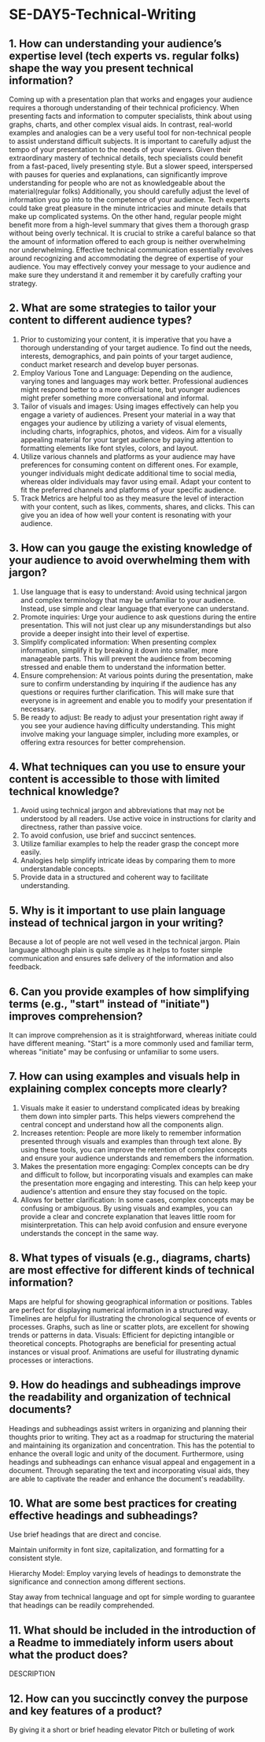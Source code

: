 # SE-DAY5-Technical-Writing
## 1. How can understanding your audience’s expertise level (tech experts vs. regular folks) shape the way you present technical information?
Coming up with a presentation plan that works and engages your audience requires a thorough understanding of their technical proficiency. When presenting facts and information to computer specialists, think about using graphs, charts, and other complex visual aids. In contrast, real-world examples and analogies can be a very useful tool for non-technical people to assist understand difficult subjects.
It is important to carefully adjust the tempo of your presentation to the needs of your viewers. Given their extraordinary mastery of technical details, tech specialists could benefit from a fast-paced, lively presenting style. But a slower speed, interspersed with pauses for queries and explanations, can significantly improve understanding for people who are not as knowledgeable about the material(regular folks)
Additionally, you should carefully adjust the level of information you go into to the competence of your audience. Tech experts could take great pleasure in the minute intricacies and minute details that make up complicated systems. On the other hand, regular people might benefit more from a high-level summary that gives them a thorough grasp without being overly technical. It is crucial to strike a careful balance so that the amount of information offered to each group is neither overwhelming nor underwhelming.
Effective technical communication essentially revolves around recognizing and accommodating the degree of expertise of your audience. You may effectively convey your message to your audience and make sure they understand it and remember it by carefully crafting your strategy.

## 2. What are some strategies to tailor your content to different audience types?
1. Prior to customizing your content, it is imperative that you have a thorough understanding of your target audience. To find out the needs, interests, demographics, and pain points of your target audience, conduct market research and develop buyer personas.
2. Employ Various Tone and Language: Depending on the audience, varying tones and languages may work better. Professional audiences might respond better to a more official tone, but younger audiences might prefer something more conversational and informal.
3. Tailor of visuals and images: Using images effectively can help you engage a variety of audiences. Present your material in a way that engages your audience by utilizing a variety of visual elements, including charts, infographics, photos, and videos. Aim for a visually appealing material for your target audience by paying attention to formatting elements like font styles, colors, and layout.
4. Utilize various channels and platforms as your audience may have preferences for consuming content on different ones. For example, younger individuals might dedicate additional time to social media, whereas older individuals may favor using email. Adapt your content to fit the preferred channels and platforms of your specific audience.
5. Track Metrics are helpful too as they measure the level of interaction with your content, such as likes, comments, shares, and clicks. This can give you an idea of how well your content is resonating with your audience.

## 3. How can you gauge the existing knowledge of your audience to avoid overwhelming them with jargon?

1. Use language that is easy to understand: Avoid using technical jargon and complex terminology that may be unfamiliar to your audience. Instead, use simple and clear language that everyone can understand.
2. Promote inquiries: Urge your audience to ask questions during the entire presentation. This will not just clear up any misunderstandings but also provide a deeper insight into their level of expertise.
3. Simplify complicated information: When presenting complex information, simplify it by breaking it down into smaller, more manageable parts. This will prevent the audience from becoming stressed and enable them to understand the information better.
4. Ensure comprehension: At various points during the presentation, make sure to confirm understanding by inquiring if the audience has any questions or requires further clarification. This will make sure that everyone is in agreement and enable you to modify your presentation if necessary.
5. Be ready to adjust: Be ready to adjust your presentation right away if you see your audience having difficulty understanding. This might involve making your language simpler, including more examples, or offering extra resources for better comprehension.



## 4. What techniques can you use to ensure your content is accessible to those with limited technical knowledge?
1. Avoid using technical jargon and abbreviations that may not be understood by all readers.
Use active voice in instructions for clarity and directness, rather than passive voice.
2. To avoid confusion, use brief and succinct sentences.
3. Utilize familiar examples to help the reader grasp the concept more easily.
4. Analogies help simplify intricate ideas by comparing them to more understandable concepts.
5. Provide data in a structured and coherent way to facilitate understanding.

## 5. Why is it important to use plain language instead of technical jargon in your writing?
Because a lot of people are not well vesed in the technical jargon. Plain language although plain is quite simple as it helps to foster simple communication and ensures safe delivery of the information and also feedback.

## 6. Can you provide examples of how simplifying terms (e.g., "start" instead of "initiate") improves comprehension?
It can improve comprehension as it is straightforward, whereas initiate could have different meaning. "Start" is a more commonly used and familiar term, whereas "initiate" may be confusing or unfamiliar to some users.

## 7. How can using examples and visuals help in explaining complex concepts more clearly?
1. Visuals make it easier to understand complicated ideas by breaking them down into simpler parts. This helps viewers comprehend the central concept and understand how all the components align.
2. Increases retention: People are more likely to remember information presented through visuals and examples than through text alone. By using these tools, you can improve the retention of complex concepts and ensure your audience understands and remembers the information.
3. Makes the presentation more engaging: Complex concepts can be dry and difficult to follow, but incorporating visuals and examples can make the presentation more engaging and interesting. This can help keep your audience's attention and ensure they stay focused on the topic.
4. Allows for better clarification: In some cases, complex concepts may be confusing or ambiguous. By using visuals and examples, you can provide a clear and concrete explanation that leaves little room for misinterpretation. This can help avoid confusion and ensure everyone understands the concept in the same way.
## 8. What types of visuals (e.g., diagrams, charts) are most effective for different kinds of technical information?

Maps are helpful for showing geographical information or positions.
Tables are perfect for displaying numerical information in a structured way.
Timelines are helpful for illustrating the chronological sequence of events or processes.
Graphs, such as line or scatter plots, are excellent for showing trends or patterns in data.
Visuals: Efficient for depicting intangible or theoretical concepts.
Photographs are beneficial for presenting actual instances or visual proof.
Animations are useful for illustrating dynamic processes or interactions.

## 9. How do headings and subheadings improve the readability and organization of technical documents?
Headings and subheadings assist writers in organizing and planning their thoughts prior to writing. They act as a roadmap for structuring the material and maintaining its organization and concentration. This has the potential to enhance the overall logic and unity of the document.
Furthermore, using headings and subheadings can enhance visual appeal and engagement in a document. Through separating the text and incorporating visual aids, they are able to captivate the reader and enhance the document's readability.

## 10. What are some best practices for creating effective headings and subheadings?
Use brief headings that are direct and concise.

Maintain uniformity in font size, capitalization, and formatting for a consistent style.

Hierarchy Model: Employ varying levels of headings to demonstrate the significance and connection among different sections.

Stay away from technical language and opt for simple wording to guarantee that headings can be readily comprehended.

## 11. What should be included in the introduction of a Readme to immediately inform users about what the product does?
DESCRIPTION

## 12. How can you succinctly convey the purpose and key features of a product?
By giving it a short or brief heading
elevator Pitch or bulleting of work
